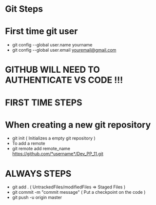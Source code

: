 # Git Steps


# First time git user
* git config --global user.name yourname
* git config --global user.email youremail@gmail.com

# GITHUB WILL NEED TO AUTHENTICATE VS CODE !!!

# FIRST TIME STEPS

# When creating a new git repository
* git init ( Initializes a empty git repository )
* To add a remote
* git remote add remote_name https://github.com/*username*/Dev_PP_11.git

# ALWAYS STEPS

* git add . ( UntrackedFiles/modifiedFiles => Staged Files )
* git commit -m "commit message" ( Put a checkpoint on the code )
* git push -u origin master
